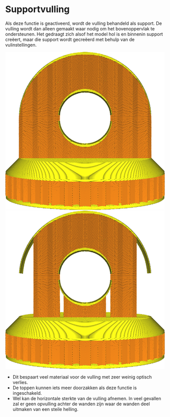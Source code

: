 Supportvulling
====
Als deze functie is geactiveerd, wordt de vulling behandeld als support. De vulling wordt dan alleen gemaakt waar nodig om het bovenoppervlak te ondersteunen. Het gedraagt ​​zich alsof het model hol is en binnenin support creëert, maar die support wordt gecreëerd met behulp van de vulinstellingen.

![Normale invulling](../../../articles/images/infill_support_enabled_disabled.png)
![Vulling-structuur ingeschakeld](../../../articles/images/infill_support_angle_low.png)

* Dit bespaart veel materiaal voor de vulling met zeer weinig optisch verlies.
* De toppen kunnen iets meer doorzakken als deze functie is ingeschakeld.
* Wel kan de horizontale sterkte van de vulling afnemen. In veel gevallen zal er geen opvulling achter de wanden zijn waar de wanden deel uitmaken van een steile helling.